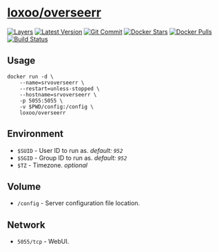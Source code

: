 [hub]: https://hub.docker.com/r/loxoo/overseerr
[mbdg]: https://microbadger.com/images/loxoo/overseerr
[git]: https://github.com/triptixx/overseerr
[actions]: https://github.com/triptixx/overseerr/actions

# [loxoo/overseerr][hub]
[![Layers](https://images.microbadger.com/badges/image/loxoo/overseerr.svg)][mbdg]
[![Latest Version](https://images.microbadger.com/badges/version/loxoo/overseerr.svg)][hub]
[![Git Commit](https://images.microbadger.com/badges/commit/loxoo/overseerr.svg)][git]
[![Docker Stars](https://img.shields.io/docker/stars/loxoo/overseerr.svg)][hub]
[![Docker Pulls](https://img.shields.io/docker/pulls/loxoo/overseerr.svg)][hub]
[![Build Status](https://github.com/triptixx/overseerr/workflows/docker%20build/badge.svg)][actions]

## Usage

```shell
docker run -d \
    --name=srvoverseerr \
    --restart=unless-stopped \
    --hostname=srvoverseerr \
    -p 5055:5055 \
    -v $PWD/config:/config \
    loxoo/overseerr
```

## Environment

- `$SUID`         - User ID to run as. _default: `952`_
- `$SGID`         - Group ID to run as. _default: `952`_
- `$TZ`           - Timezone. _optional_

## Volume

- `/config`       - Server configuration file location.

## Network

- `5055/tcp`      - WebUI.

